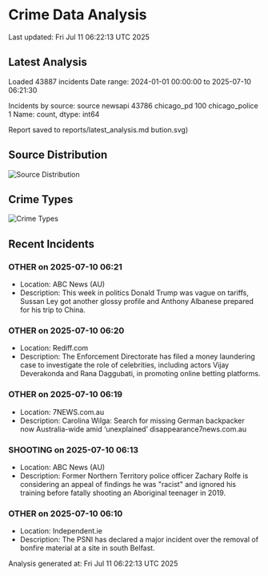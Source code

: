 # Crime Data Analysis
Last updated: Fri Jul 11 06:22:13 UTC 2025

## Latest Analysis

Loaded 43887 incidents
Date range: 2024-01-01 00:00:00 to 2025-07-10 06:21:30

Incidents by source:
source
newsapi           43786
chicago_pd          100
chicago_police        1
Name: count, dtype: int64

Report saved to reports/latest_analysis.md
bution.svg)

## Source Distribution
![Source Distribution](images/source_distribution.svg)

## Crime Types
![Crime Types](images/crime_types.svg)

## Recent Incidents

### OTHER on 2025-07-10 06:21
- Location: ABC News (AU)
- Description: This week in politics Donald Trump was vague on tariffs, Sussan Ley got another glossy profile and Anthony Albanese prepared for his trip to China.


### OTHER on 2025-07-10 06:20
- Location: Rediff.com
- Description: The Enforcement Directorate has filed a money laundering case to investigate the role of celebrities, including actors Vijay Deverakonda and Rana Daggubati, in promoting online betting platforms.


### OTHER on 2025-07-10 06:19
- Location: 7NEWS.com.au
- Description: Carolina Wilga: Search for missing German backpacker now Australia-wide amid ‘unexplained’ disappearance7news.com.au


### SHOOTING on 2025-07-10 06:13
- Location: ABC News (AU)
- Description: Former Northern Territory police officer Zachary Rolfe is considering an appeal of findings he was "racist" and ignored his training before fatally shooting an Aboriginal teenager in 2019.


### OTHER on 2025-07-10 06:10
- Location: Independent.ie
- Description: The PSNI has declared a major incident over the removal of bonfire material at a site in south Belfast.

Analysis generated at: Fri Jul 11 06:22:13 UTC 2025
